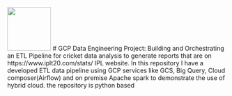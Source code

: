 <img src="https://github.com/user-attachments/assets/b52f367f-d2e0-4233-82b6-2c4683cd6a15" width="100"/>
# GCP Data Engineering Project: Building and Orchestrating an ETL Pipeline for cricket data analysis to generate reports that are on https://www.iplt20.com/stats/<year> IPL website.
In this repository I have a developed ETL data pipeline using GCP services like GCS, Big Query, Cloud composer(Airflow) and on premise Apache spark to demonstrate the use of hybrid cloud. the repository is python based
